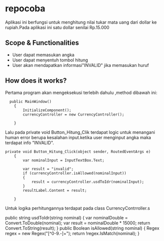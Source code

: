 # repocoba
Aplikasi ini berfungsi untuk menghitung nilai tukar mata uang dari dollar ke rupiah.Pada aplikasi ini satu dollar senilai Rp.15.000
## Scope & Functionalities
- User dapat memasukan angka
- User dapat menyentuh tombol hitung
- User akan mendapatkan informasi"INVALID" jika memasukan huruf

## How does it works?
Pertama program akan mengeksekusi terlebih dahulu ,method dibawah ini:

      
      public MainWindow()
        {
            InitializeComponent();
            currencyController = new CurrencyController();
            
        }



Lalu pada private void Button_Hitung_Clik terdapat logic untuk menangani human error berupa kesalahan input.ketika user menginput angka maka terdapat info "INVALID".

    private void Button_Hitung_Click(object sender, RoutedEventArgs e)
        {
            var nominalInput = InputTextBox.Text;

            var result = "invalid";
            if (currencyController.isAllowed(nominalInput))
            {
                result = currencyController.usdToIdr(nominalInput);
            }
            resultLabel.Content = result;
      
        }


Untuk logika perhitungannya terdapat pada class CurrencyContrroller.s

 public string usdToIdr(string nominal)
        {
            var nominalDouble = Convert.ToDouble(nominal);
            var result = nominalDouble * 15000;
            return Convert.ToString(result);
        }
        public Boolean isAllowed(string nominal)
        {
            Regex regex = new Regex("[^0-9.-]+");
            return !regex.IsMatch(nominal);
        }
